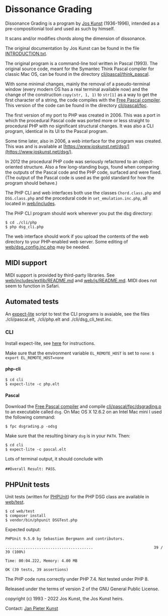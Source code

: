 # Dissonance Grading

Dissonance Grading is a program by [Jos Kunst](https://joskunst.net/) (1936-1996), intended as a 
pre-compositionial tool and used as such by himself.

It scans and/or modifies chords along the dimension of dissonance.

The original documentation by Jos Kunst can be found in the file [INTRODUCTION.txt](./INTRODUCTION.txt).

The original program is a command-line tool written in Pascal (1993). The 
original source code, meant for the Symantec Think Pascal compiler for classic 
Mac OS, can be found in the directory [cli/pascal/think_pascal](./cli/pascal/think_pascal).

With some minimal changes, mainly the removal of a pseudo-terminal window 
(every modern OS has a real terminal available now) and the change of the 
construction `copy(str, 1, 1)` to `str[1]` as a way to get the first character 
of a string, the code compiles with the [Free Pascal compiler](https://www.freepascal.org/). This version of the code can be found in the 
directory [cli/pascal/fpc](./cli/pascal/fpc).

The first version of my port to PHP was created in 2006. This was a port in 
which the procedural Pascal code was ported more or less straight to procedural 
PHP with no significant structural changes. It was also a CLI program, 
identical in its UI to the Pascal program.

Some time later, also in 2006, a web interface for the program was created. 
This was and is available at [https://www.joskunst.net/dsg/](https://www.joskunst.net/dsg/).

In 2012 the procedural PHP code was seriously refactored to an object-oriented 
structure. Also a few long-standing bugs, found when comparing the outputs of 
the Pascal code and the PHP code, surfaced and were fixed. (The output of the 
Pascal code is used as the gold standard for how the program should behave.)

The PHP CLI and web interfaces both use the classes `Chord.class.php` and 
`DSG.class.php` and the procedural code in `set_emulation.inc.php`, all located in 
[web/includes](./web/includes).

The PHP CLI program should work wherever you put the dsg directory:
```shell
$ cd ./cli/php
$ php dsg_cli.php
```
The web interface should work if you upload the contents of the web directory to your PHP-enabled web server. Some editing of [web/dsg_config.inc.php](./web/dsg_config.inc.php) may be needed. 

## MIDI support
MIDI support is provided by third-party libraries. See  [web/includes/extlib/README.md](./web/includes/extlib/README.md) and [web/js/README.md](./web/js/README.md). MIDI does not seem to function in Safari. 

## Automated tests

An [expect-lite](https://expect-lite.sourceforge.net/) script to test the CLI programs is avaiable, see the files
./cli/pascal.elt, ./cli/php.elt and ./cli/dsg_cli_test.inc.

### CLI

Install expect-lite, see [here](https://expect-lite.sourceforge.net/expect-lite_install.html) for instructions.

Make sure that the environment variable `EL_REMOTE_HOST` is set to `none`: `$ export EL_REMOTE_HOST=none`

#### php-cli

```shell
$ cd cli
$ expect-lite -c php.elt
```

#### Pascal
Download the [Free Pascal compiler](https://www.freepascal.org/) and compile [cli/pascal/fpc/dsgrading.p](./cli/pascal/fpc/dsgrading.p) to an executable called `dsg`. On Mac OS X 12.6.2 on an Intel Mac mini I used the following command:
```shell
$ fpc dsgrading.p -odsg
```
Make sure that the resulting binary `dsg` is in your `PATH`. Then:

```shell
$ cd cli
$ expect-lite -c pascal.elt
```

Lots of terminal output, it should conclude with

`##Overall Result: PASS`.

## PHPUnit tests

Unit tests (written for [PHPUnit](https://phpunit.de/)) for the PHP DSG class are available in
[web/test](./web/test).

```shell
$ cd web/test
$ composer install
$ vendor/bin/phpunit DSGTest.php
```
Expected output:
```shell
PHPUnit 9.5.0 by Sebastian Bergmann and contributors.

.......................................                           39 / 39 (100%)

Time: 00:04.222, Memory: 4.00 MB

OK (39 tests, 39 assertions)
```

The PHP code runs correctly under PHP 7.4. Not tested under PHP 8.


Released under the terms of version 2 of the GNU General Public License.

copyright (c) 1993 - 2022 Jos Kunst, the Jos Kunst heirs.

Contact: [Jan Pieter Kunst](https://github.com/janpieterk)
